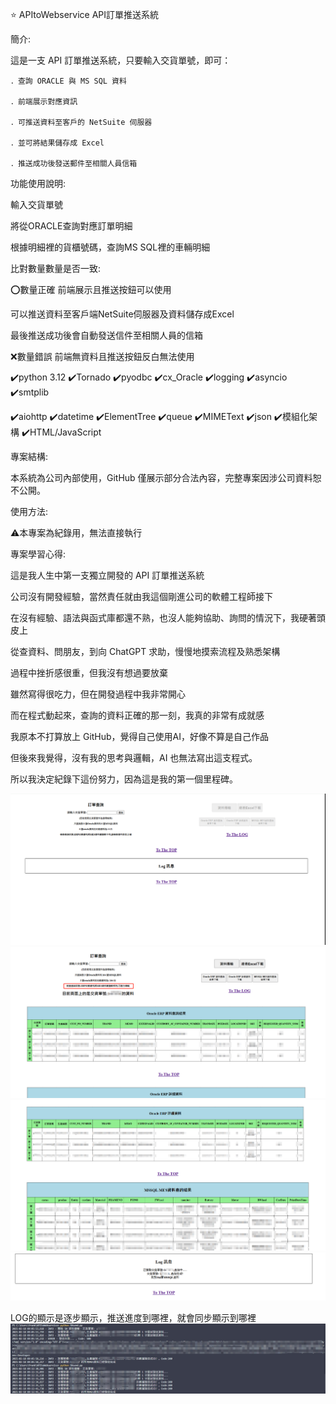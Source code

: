 ⭐ APItoWebservice API訂單推送系統

簡介:

這是一支 API 訂單推送系統，只要輸入交貨單號，即可：

    ．查詢 ORACLE 與 MS SQL 資料

    ．前端展示對應資訊

    ．可推送資料至客戶的 NetSuite 伺服器

    ．並可將結果儲存成 Excel

    ．推送成功後發送郵件至相關人員信箱


功能使用說明:

輸入交貨單號

將從ORACLE查詢對應訂單明細

根據明細裡的貨櫃號碼，查詢MS SQL裡的車輛明細

比對數量數量是否一致:

⭕數量正確  前端展示且推送按鈕可以使用

可以推送資料至客戶端NetSuite伺服器及資料儲存成Excel

最後推送成功後會自動發送信件至相關人員的信箱

❌數量錯誤  前端無資料且推送按鈕反白無法使用

✔️python 3.12 ✔️Tornado ✔️pyodbc ✔️cx_Oracle ✔️logging ✔️asyncio ✔️smtplib

✔️aiohttp ✔️datetime ✔️ElementTree ✔️queue ✔️MIMEText ✔️json ✔️模組化架構 ✔️HTML/JavaScript

專案結構:

本系統為公司內部使用，GitHub 僅展示部分合法內容，完整專案因涉公司資料恕不公開。

使用方法:

⚠️本專案為紀錄用，無法直接執行

專案學習心得:

這是我人生中第一支獨立開發的 API 訂單推送系統

公司沒有開發經驗，當然責任就由我這個剛進公司的軟體工程師接下

在沒有經驗、語法與函式庫都還不熟，也沒人能夠協助、詢問的情況下，我硬著頭皮上

從查資料、問朋友，到向 ChatGPT 求助，慢慢地摸索流程及熟悉架構

過程中挫折感很重，但我沒有想過要放棄

雖然寫得很吃力，但在開發過程中我非常開心

而在程式動起來，查詢的資料正確的那一刻，我真的非常有成就感

我原本不打算放上 GitHub，覺得自己使用AI，好像不算是自己作品

但後來我覺得，沒有我的思考與邏輯，AI 也無法寫出這支程式。

所以我決定紀錄下這份努力，因為這是我的第一個里程碑。

![畫面截圖](screenshot/index.png)
![畫面截圖](screenshot/screen1.png)
![畫面截圖](screenshot/screen2.png)
![畫面截圖](screenshot/LOG.png)

LOG的顯示是逐步顯示，推送進度到哪裡，就會同步顯示到哪裡
![畫面截圖](screenshot/powershell.png)